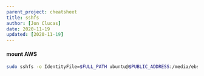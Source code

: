```yaml
---
parent_project: cheatsheet
title: sshfs
author: [Jon Clucas]
date: 2020-11-19
updated: [2020-11-19]
---
```

#### mount AWS
```BASH
sudo sshfs -o IdentityFile=$FULL_PATH ubuntu@$PUBLIC_ADDRESS:/media/ebs /media/ebs -o allow_other
```
